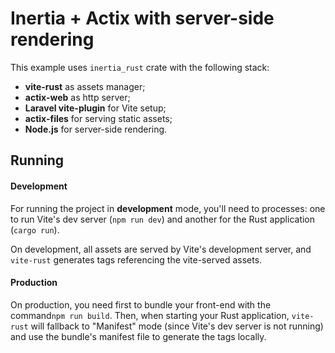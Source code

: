 # Inertia + Actix with server-side rendering

This example uses `inertia_rust` crate with the following stack:
- **vite-rust** as assets manager;
- **actix-web** as http server;
- **Laravel vite-plugin** for Vite setup;
- **actix-files** for serving static assets;
- **Node.js** for server-side rendering.

## Running
#### Development
For running the project in **development** mode, you'll need to processes: one to
run Vite's dev server (`npm run dev`) and another for the Rust application (`cargo run`).

On development, all assets are served by Vite's development server, and `vite-rust`
generates tags referencing the vite-served assets.

#### Production
On production, you need first to bundle your front-end with the command`npm run build`.
Then, when starting your Rust application, `vite-rust` will fallback to "Manifest" mode
(since Vite's dev server is not running) and use the bundle's manifest file to generate
the tags locally.
